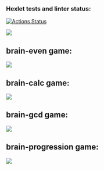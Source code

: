 ### Hexlet tests and linter status:
[![Actions Status](https://github.com/raf-coffee/frontend-project-44/workflows/hexlet-check/badge.svg)](https://github.com/raf-coffee/frontend-project-44/actions)

<a href="https://codeclimate.com/github/raf-coffee/frontend-project-44/maintainability"><img src="https://api.codeclimate.com/v1/badges/5ad741bc9105efcdea90/maintainability" /></a>

## brain-even game:
<a href="https://asciinema.org/a/LXgIUqvny7Jt8eMZ1i3RnHeAK" target="_blank"><img src="https://asciinema.org/a/LXgIUqvny7Jt8eMZ1i3RnHeAK.svg" /></a>


## brain-calc game:
<a href="https://asciinema.org/a/qpzh7llCMGW46k4dFvgCW18iH" target="_blank"><img src="https://asciinema.org/a/qpzh7llCMGW46k4dFvgCW18iH.svg" /></a>


## brain-gcd game:
<a href="https://asciinema.org/a/65KShJmiefLr6A3H5xZB3EDLC" target="_blank"><img src="https://asciinema.org/a/65KShJmiefLr6A3H5xZB3EDLC.svg" /></a>

## brain-progression game:
<a href="https://asciinema.org/a/wfvJUh5xLaE3yZc6f9KBcys7f" target="_blank"><img src="https://asciinema.org/a/wfvJUh5xLaE3yZc6f9KBcys7f.svg" /></a>
